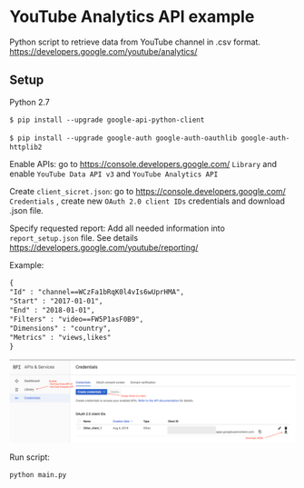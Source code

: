 # YouTube Analytics API example
 
Python script to retrieve data from YouTube channel in .csv format.  
https://developers.google.com/youtube/analytics/
## Setup

Python 2.7

```
$ pip install --upgrade google-api-python-client

$ pip install --upgrade google-auth google-auth-oauthlib google-auth-httplib2
```
Enable APIs:
go to https://console.developers.google.com/   ```Library``` and enable ```YouTube Data API v3```  and ```YouTube Analytics API ``` 

Create ```client_sicret.json```:
go to https://console.developers.google.com/ ```Credentials``` , create new ```OAuth 2.0 client IDs``` credentials and download .json file.  



Specify requested report:
Add all needed information into ```report_setup.json```  file.
See details https://developers.google.com/youtube/reporting/

Example:
```
{
"Id" : "channel==WCzFa1bRqK0l4vIs6wUprHMA",
"Start" : "2017-01-01",
"End" : "2018-01-01",
"Filters" : "video==FW5P1asF0B9",
"Dimensions" : "country",
"Metrics" : "views,likes"
}
```
![](./ScreenShot.png)

Run script:
```
python main.py
```